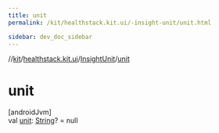 ```yaml
---
title: unit
permalink: /kit/healthstack.kit.ui/-insight-unit/unit.html

sidebar: dev_doc_sidebar
---
```

//[kit](../../../index.html)/[healthstack.kit.ui](../index.html)/[InsightUnit](index.html)/[unit](unit.html)



# unit



[androidJvm]\
val [unit](unit.html): [String](https://kotlinlang.org/api/latest/jvm/stdlib/kotlin/-string/index.html)? = null




